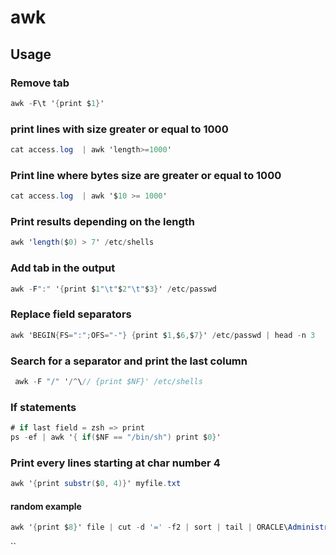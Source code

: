 # awk

## Usage

### Remove tab

```csharp
awk -F\t '{print $1}'
```

### print lines with size greater or equal to 1000

```csharp
cat access.log  | awk 'length>=1000' 
```

### Print line where bytes size are greater or equal to 1000

```csharp
cat access.log  | awk '$10 >= 1000' 
```

### Print results depending on the length

```csharp
awk 'length($0) > 7' /etc/shells 
```

### Add tab in the output

```csharp
awk -F":" '{print $1"\t"$2"\t"$3}' /etc/passwd  
```

### Replace field separators

```csharp
awk 'BEGIN{FS=":";OFS="-"} {print $1,$6,$7}' /etc/passwd | head -n 3
```

### Search for a separator and print the last column

```csharp
 awk -F "/" '/^\// {print $NF}' /etc/shells  
```

### If statements

```csharp
# if last field = zsh => print
ps -ef | awk '{ if($NF == "/bin/sh") print $0}'
```

### Print every lines starting at char number 4

```csharp
awk '{print substr($0, 4)}' myfile.txt
```

#### random example

```csharp
awk '{print $8}' file | cut -d '=' -f2 | sort | tail | ORACLE\Administrator (RID: 500) cat enum_users.txt |awk '/RID/ {print $2} '  
```

\`\`

